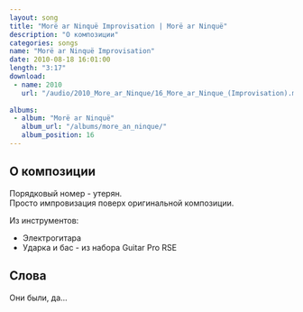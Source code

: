 ```yaml
---
layout: song
title: "Morë ar Ninquë Improvisation | Morë ar Ninquë"
description: "О композиции"
categories: songs
name: "Morë ar Ninquë Improvisation"
date: 2010-08-18 16:01:00
length: "3:17"
download:
 - name: 2010
   url: "/audio/2010_More_ar_Ninque/16_More_ar_Ninque_(Improvisation).mp3"
   
albums:
 - album: "Morë ar Ninquë"
   album_url: "/albums/more_an_ninque/"
   album_position: 16
---
```



## О композиции

Порядковый номер - утерян.  
Просто импровизация поверх оригинальной композиции.  

Из инструментов:
- Электрогитара
- Ударка и бас - из набора Guitar Pro RSE
  
## Слова

Они были, да...